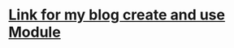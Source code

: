 # [Link for my blog create and use Module](https://hjn4pwn.github.io/Huyna/blogs/Terraform/Module_create_VPC.html)
